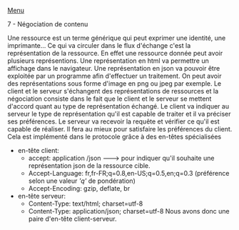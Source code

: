 [Menu](../menu.md)

7 - Négociation de contenu  

Une ressource est un terme générique qui peut exprimer une identité, une imprimante...
Ce qui va circuler dans le flux d'échange c'est la représentation de la ressource.
En effet une ressource donnée peut avoir plusieurs représentions.
Une représentation en html va permettre un affichage dans le navigateur.
Une représentation en json va pouvoir être exploitée par un programme afin d'effectuer un traitement.
On peut avoir des  représentations sous  forme d'image en png ou jpeg par exemple.
Le client et le serveur s'échangent des représentations de ressources et la négociation consiste dans le fait que le client et le serveur se mettent d'accord quant au type de représentation échangé.
Le client va indiquer au serveur le type de représentation qu'il est capable de traiter et il va préciser ses préférences.
Le serveur va recevoir la requête et vérifier ce qu'il est capable de réaliser. Il fera au mieux pour satisfaire les préférences du client.
Cela est implémenté dans le protocole grâce à des en-têtes spécialisées
- en-tête client:
    - accept: application /json ---> pour indiquer qu'il souhaite une représentation json de la ressource cible.
    - Accept-Language: fr,fr-FR;q=0.8,en-US;q=0.5,en;q=0.3 (préférence selon une valeur *'q'* de pondération)
    - Accept-Encoding: gzip, deflate, br
- en-tête serveur:
    - Content-Type: text/html; charset=utf-8
    - Content-Type: application/json; charset=utf-8
      Nous avons donc une paire d'en-tête client-serveur.

